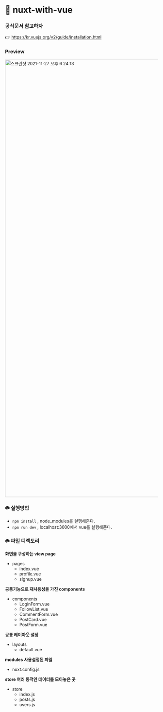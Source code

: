 # 🦜 nuxt-with-vue

### 공식문서 참고하자

👉 https://kr.vuejs.org/v2/guide/installation.html

### Preview

<img width="1439" alt="스크린샷 2021-11-27 오후 6 24 13" src="https://user-images.githubusercontent.com/80687195/143675796-389312a6-fc8e-490e-88f9-328d562035e8.png">


### ☘️ 실행방법

- `npm install` , node_modules를 실행해준다.
- `npm run dev` , localhost:3000에서 vue를 실행해준다.

### ☘️ 파일 디렉토리

**화면을 구성하는 view page**
- pages
  - index.vue
  - profile.vue
  - signup.vue

**공통기능으로 재사용성을 가진 components**
- components
  - LoginForm.vue
  - FollowList.vue
  - CommentForm.vue
  - PostCard.vue
  - PostForm.vue

**공통 레이아웃 설정**
- layouts
  - default.vue

**modules 사용설정된 파일**
- nuxt.config.js

**store 여러 동적인 데이터를 모아놓은 곳**
- store
  - index.js
  - posts.js
  - users.js

